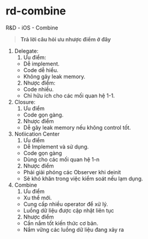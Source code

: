 # rd-combine
R&amp;D - iOS - Combine

> **Trả lời câu hỏi ưu nhược điểm ở đây**
1. Delegate:
    1. Ưu điểm:
    - Dễ implement.
    - Code dễ hiểu.
    - Không gây leak memory.
    2. Nhược điểm:
    - Code nhiều.
    - Chỉ hữu ích cho các mối quan hệ 1-1.
2. Closure:
    1. Ưu điểm
    - Code gọn gàng.
    2. Nhược điểm
    - Dễ gây leak memory nếu không control tốt.
3. Notìication Center
    1. Ưu điểm
    - Dễ Implement và sử dụng.
    - Code gọn gàng
    - Dùng cho các mối quan hệ 1-n
    2. Nhược điểm
    - Phải giải phóng các Observer khi deinit
    - Sẽ khó khăn trong việc kiểm soát nếu lạm dụng.
4. Combine
    1. Ưu điểm
    - Xu thể mới.
    - Cung cấp nhiều operator để xử lý.
    - Luồng dữ liệu được cập nhật liên tục
    2. Nhược điểm
    - Cần nắm tốt kiến thức cơ bản.
    - Nắm vững các luồng dữ liệu đang xảy ra
